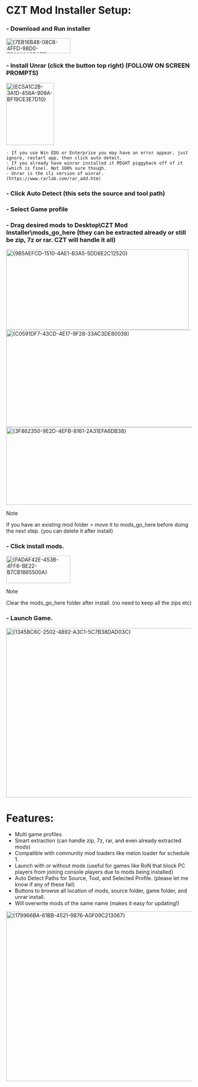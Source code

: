 # CZT Mod Installer Setup:
### - Download and Run installer
<img width="174" height="41" alt="{7EB16B48-08C8-4FFD-98D0-5B2268A55CE7}" src="https://github.com/user-attachments/assets/e7a5422c-d50a-44f9-9d7d-f1647d57bca0" />

### - Install Unrar (click the button top right) (FOLLOW ON SCREEN PROMPTS)
<img width="130" height="169" alt="{EC5A1C2B-3A1D-456A-909A-BF19CE3E7D10}" src="https://github.com/user-attachments/assets/979c31f1-9552-4a96-8f69-e2784c1623d4" />

    - If you use Win EDU or Enterprise you may have an error appear, just ignore, restart app, then click auto detect.
    - If you already have winrar installed it MIGHT piggyback off of it (which is fine). Not 100% sure though.
    - Unrar is the cli version of winrar. (https://www.rarlab.com/rar_add.htm)
    
### - Click Auto Detect (this sets the source and tool path)
### - Select Game profile
### - Drag desired mods to Desktop\CZT Mod Installer\mods_go_here (they can be extracted already or still be zip, 7z or rar. CZT will handle it all)
<img width="495" height="218" alt="{9B5AEFCD-1510-4AE1-B3A5-5DD6E2C12520}" src="https://github.com/user-attachments/assets/51c7af1c-486f-40b8-bee4-705e7fcf5d36" />
<img width="736" height="264" alt="{C0591DF7-43CD-4E17-9F28-33AC3DE80038}" src="https://github.com/user-attachments/assets/113e5b5d-eb4a-485e-81ce-db6ffdb032b3" />
<img width="738" height="211" alt="{3F862350-9E2D-4EFB-8161-2A31EFA6DB38}" src="https://github.com/user-attachments/assets/2993f106-f080-4491-a0e0-7846efa30dfb" />

> [!NOTE]
> If you have an existing mod folder > move it to mods_go_here before doing the next step. (you can delete it after install)

### - Click install mods.
<img width="174" height="74" alt="{FADAF42E-453B-4FF6-BE22-B7CB1865500A}" src="https://github.com/user-attachments/assets/03a81e48-37ad-4bea-9ce3-1d1bdf7d7b7e" />

> [!NOTE]
> Clear the mods_go_here folder after install. (no need to keep all the zips etc)

### - Launch Game.
<img width="757" height="460" alt="{1345BC6C-2502-4892-A3C1-5C7B38DAD03C}" src="https://github.com/user-attachments/assets/3929d6e5-2851-4a44-a569-6e019b094d0f" />



# Features:
- Multi game profiles
- Smart extraction (can handle zip, 7z, rar, and even already extracted mods)
- Compatible with community mod loaders like melon loader for schedule 1.
- Launch with or without mods (useful for games like RoN that block PC players from joining console players due to mods being installed)
- Auto Detect Paths for Source, Tool, and Selected Profile. (please let me know if any of these fail)
- Buttons to browse all location of mods, source folder, game folder, and unrar install.
- Will overwrite mods of the same name (makes it easy for updating!)

<img width="762" height="460" alt="{179966BA-61BB-4521-9876-A0F09C213067}" src="https://github.com/user-attachments/assets/96e06fc8-5234-4445-bdd3-62d902bf4b3e" />
